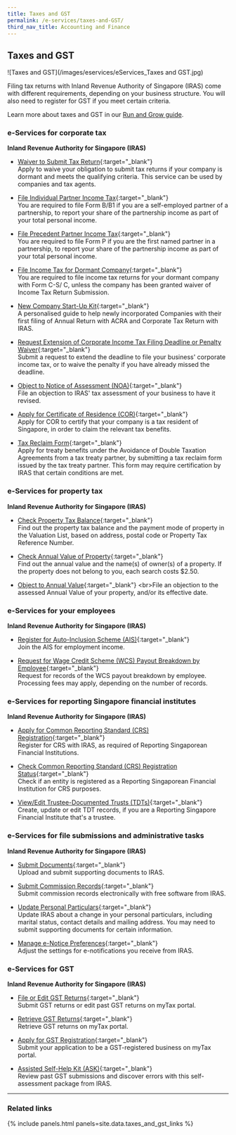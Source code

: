```yaml
---
title: Taxes and GST
permalink: /e-services/taxes-and-GST/
third_nav_title: Accounting and Finance
---
```


## Taxes and GST

![Taxes and GST](/images/eservices/eServices_Taxes and GST.jpg)

Filing tax returns with Inland Revenue Authority of Singapore (IRAS) come with different requirements, depending on your business structure. You will also need to register for GST if you meet certain criteria.

Learn more about taxes and GST in our [Run and Grow guide](/run-and-grow/).

### e-Services for corporate tax

**Inland Revenue Authority for Singapore (IRAS)**

- [Waiver to Submit Tax Return](https://www.iras.gov.sg/irashome/Businesses/Companies/Managing-Taxes-for-Dormant-Companies-or-Companies-Closing-Down/Dormant-Companies/){:target="_blank"}
  <br>Apply to waive your obligation to submit tax returns if your company is dormant and meets the qualifying criteria. This service can be used by companies and tax agents.

- [File Individual Partner Income Tax](https://www.iras.gov.sg/irashome/Businesses/Self-Employed/Filing-your-taxes/Filing-Responsibilities-of-Individual-Partners/){:target="_blank"}
  <br>You are required to file Form B/B1 if you are a self-employed partner of a partnership, to report your share of the partnership income as part of your total personal income.

- [File Precedent Partner Income Tax](https://www.iras.gov.sg/irashome/Businesses/Self-Employed/Filing-your-taxes/Filing-Responsibilities-of-Precedent-Partners/){:target="_blank"}
  <br>You are required to file Form P if you are the first named partner in a partnership, to report your share of the partnership income as part of your total personal income.

- [File Income Tax for Dormant Company](https://www.iras.gov.sg/irashome/Businesses/Companies/Managing-Taxes-for-Dormant-Companies-or-Companies-Closing-Down/Dormant-Companies/){:target="_blank"}
  <br>You are required to file income tax returns for your dormant company with Form C-S/ C, unless the company has been granted waiver of Income Tax Return Submission.

- [New Company Start-Up Kit](https://www.iras.gov.sg/irashome/Businesses/Companies/Learning-the-basics-of-Corporate-Income-Tax/New-Company-Start-Up-Kit/){:target="_blank"}
  <br>A personalised guide to help newly incorporated Companies with their first filing of Annual Return with ACRA and Corporate Tax Return with IRAS.

- [Request Extension of Corporate Income Tax Filing Deadline or Penalty Waiver](https://mytax.iras.gov.sg/ESVWeb/default.aspx?target=MPORLoginSelection&returnUrl=target%3dMLateFilingPymtHome%26toLoginSelection%3dtrue/){:target="_blank"}
  <br>Submit a request to extend the deadline to file your business' corporate income tax, or to waive the penalty if you have already missed the deadline.

- [Object to Notice of Assessment (NOA)](https://www.iras.gov.sg/irashome/Businesses/Companies/Getting-the-Notice-of-Assessment-After-Filing/Objecting-to-NOA/#:~:text=Refusal%20to%20Amend-,Deadline%20for%20Filing%20Objection%20to%20Notice%20of%20Assessment,will%20be%20treated%20as%20final./){:target="_blank"}
  <br>File an objection to IRAS' tax assessment of your business to have it revised.

- [Apply for Certificate of Residence (COR)](https://www.iras.gov.sg/irashome/Businesses/Companies/Working-out-Corporate-Income-Taxes/Companies-Receiving-Foreign-Income/Applying-for-COR/-Tax-Reclaim-Form/){:target="_blank"}
  <br>Apply for COR to certify that your company is a tax resident of Singapore, in order to claim the relevant tax benefits.

- [Tax Reclaim Form](https://www.iras.gov.sg/irashome/Businesses/Companies/Working-out-Corporate-Income-Taxes/Companies-Receiving-Foreign-Income/Applying-for-COR/-Tax-Reclaim-Form/){:target="_blank"}
  <br>Apply for treaty benefits under the Avoidance of Double Taxation Agreements from a tax treaty partner, by submitting a tax reclaim form issued by the tax treaty partner. This form may require certification by IRAS that certain conditions are met.

### e-Services for property tax

**Inland Revenue Authority for Singapore (IRAS)**

- [Check Property Tax Balance](https://mytax.iras.gov.sg/ESVWeb/default.aspx?target=MPTTaxBalListIntro){:target="_blank"}
  <br>Find out the property tax balance and the payment mode of property in the Valuation List, based on address, postal code or Property Tax Reference Number.

- [Check Annual Value of Property](https://mytax.iras.gov.sg/ESVWEB/default.aspx?target=PTEVLListIntro){:target="_blank"}
  <br>Find out the annual value and the name(s) of owner(s) of a property. If the property does not belong to you, each search costs $2.50.

- [Object to Annual Value](https://www.iras.gov.sg/irashome/Property/Property-owners/Paying-your-taxes/How-to-Object-to-your-Assessment/#:~:text=To%20file%20an%20objection%2C%20you,to%20support%20your%20desired%20AV.){:target="_blank"}
  <br>File an objection to the assessed Annual Value of your property, and/or its effective date.

### e-Services for your employees

**Inland Revenue Authority for Singapore (IRAS)**

- [Register for Auto-Inclusion Scheme (AIS)](https://www.iras.gov.sg/irashome/Businesses/Employers/Auto-Inclusion-Scheme--AIS-/Join-the-Auto-Inclusion-Scheme--AIS--for-Employment-Income/){:target="_blank"}
  <br>Join the AIS for employment income.

- [Request for Wage Credit Scheme (WCS) Payout Breakdown by Employee](https://mytax.iras.gov.sg/ESVWeb/default.aspx?target=EmployerBreakdownRequest){:target="_blank"}
  <br>Request for records of the WCS payout breakdown by employee. Processing fees may apply, depending on the number of records.

### e-Services for reporting Singapore financial institutes

**Inland Revenue Authority for Singapore (IRAS)**

- [Apply for Common Reporting Standard (CRS) Registration](https://mytax.iras.gov.sg/ESVweb/default.aspx?target=MAEOIRgstQn1/){:target="_blank"}
  <br>Register for CRS with IRAS, as required of Reporting Singaporean Financial Institutions.

- [Check Common Reporting Standard (CRS) Registration Status](https://mytax.iras.gov.sg/ESVweb/default.aspx?target=MCRSRgststatusquery){:target="_blank"}
  <br>Check if an entity is registered as a Reporting Singaporean Financial Institution for CRS purposes.

- [View/Edit Trustee-Documented Trusts (TDTs)](https://www.iras.gov.sg/irashome/e-Services/Other-Taxes/Automatic-Exchange-of-Information--AEOI-/){:target="_blank"}
  <br>Create, update or edit TDT records, if you are a Reporting Singapore Financial Institute that's a trustee.

### e-Services for file submissions and administrative tasks

**Inland Revenue Authority for Singapore (IRAS)**

- [Submit Documents](https://mytax.iras.gov.sg/ESVWeb/default.aspx){:target="_blank"}
  <br>Upload and submit supporting documents to IRAS.

- [Submit Commission Records](https://www.iras.gov.sg/irashome/e-Services/Businesses/Commission-Paying-Organisations/e-Submission-of-Commission/Submit-Commission-Records/){:target="_blank"}
  <br>Submit commission records electronically with free software from IRAS.

- [Update Personal Particulars](https://mytax.iras.gov.sg/ESVWeb/default.aspx){:target="_blank"}
  <br>Update IRAS about a change in your personal particulars, including marital status, contact details and mailing address. You may need to submit supporting documents for certain information.

- [Manage e-Notice Preferences](https://mytax.iras.gov.sg/ESVWeb/default.aspx){:target="_blank"}
  <br>Adjust the settings for e-notifications you receive from IRAS.

### e-Services for GST

**Inland Revenue Authority for Singapore (IRAS)**

- [File or Edit GST Returns](https://mytax.iras.gov.sg/ESVWeb/default.aspx){:target="_blank"}
  <br>Submit GST returns or edit past GST returns on myTax portal.

- [Retrieve GST Returns](https://mytax.iras.gov.sg/ESVWeb/default.aspx){:target="_blank"}
  <br>Retrieve GST returns on myTax portal.

- [Apply for GST Registration](https://mytax.iras.gov.sg/ESVWeb/default.aspx){:target="_blank"}
  <br>Submit your application to be a GST-registered business on myTax portal.

- [Assisted Self-Help Kit (ASK)](https://www.iras.gov.sg/irashome/GST/GST-registered-businesses/Getting-it-right/Voluntary-Compliance-Initiatives/Assisted-Self-help-Kit--ASK-/){:target="_blank"}
  <br>Review past GST submissions and discover errors with this self-assessment package from IRAS.

---

### Related links

{% include panels.html panels=site.data.taxes_and_gst_links %}
